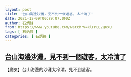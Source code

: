 ```yaml
---
layout: post
title: "台山海邊沙灘，見不到一個遊客，太冷清了"
date: 2021-12-09T00:29:07.000Z
author: 石炳鋒
from: https://www.youtube.com/watch?v=klFMBE2Q6xQ
tags: [ 石炳锋 ]
categories: [ 石炳锋 ]
---
```

<!--1639009747000-->
[台山海邊沙灘，見不到一個遊客，太冷清了](https://www.youtube.com/watch?v=klFMBE2Q6xQ)
------

<div>
【廣東】台山海邊的沙灘太冷清，見不到遊客。
</div>
